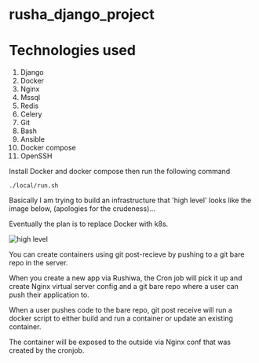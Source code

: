 # rusha_django_project

# Technologies used

1. Django
2. Docker
3. Nginx
4. Mssql
5. Redis 
6. Celery
7. Git
8. Bash
9. Ansible
10. Docker compose
11. OpenSSH

Install Docker and docker compose then run the following command

`./local/run.sh`

Basically I am trying to build an infrastructure that 'high level' looks like the image below, (apologies for the crudeness)...

Eventually the plan is to replace Docker with k8s.

![high level](https://am3pap003files.storage.live.com/y4msm2nKHOL4BN7dKsKtAx90BpJid4BJyAEXBa4yFfPR8GQwHX32H0eclcgfSJ_4ya7WE4BQW7EK-ZkLtkgPVd13QsG0e5H-2zdcMcaVcKtKojIYmuORZ1O43bSGUL6TGvtfprj9gcb9q8Az0SjpjJI1pFEtp0WdtCS-iL_hUf-CDQYJHAUYmCq-PTY_iR2eEJ8?width=923&height=1121&cropmode=none)


You can create containers using git post-recieve by pushing to a git bare repo in the server.

When you create a new app via Rushiwa, the Cron job will pick it up and create Nginx virtual server config and a git bare repo where a user can push their application to. 

When a user pushes code to the bare repo,  git post receive will run a docker script to either build and run a container or update an existing container. 

The container will be exposed to the outside via Nginx conf that was created by the cronjob. 
